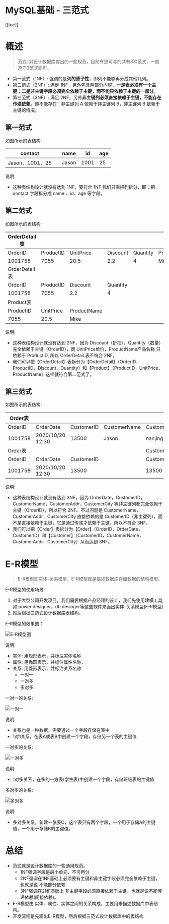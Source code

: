 # MySQL基础 - 三范式

[[toc]]

# 概述

> 范式: 对设计数据库提出的一些规范，目前有迹可寻的共有8种范式，一般遵守3范式即可。

* 第一范式（1NF）: 强调的是**列的原子性**，即列不能够再分成其他几列。
* 第二范式（2NF）: 满足 1NF，另外包含两部分内容，**一是表必须有一个主键；二是非主键字段必须完全依赖于主键，而不能只依赖于主键的一部分**。
* 第三范式（3NF）: 满足 2NF，另外**非主键列必须直接依赖于主键，不能存在传递依赖**。即不能存在：非主键列 A 依赖于非主键列 B，非主键列 B 依赖于主键的情况。

## 第一范式

如图所示的表结构:

| contact         |      | name  | id   | age  |
| --------------- | ---- | ----- | ---- | ---- |
| Jason、1001、25 |      | Jason | 1001 | 25   |

说明: 

* 这种表结构设计就没有达到 1NF，要符合 1NF 我们只需把列拆分，即：把 contact 字段拆分成 name 、id、age 等字段。

## 第二范式

如图所示的表结构:

| OrderDetail表 |           |             |          |          |             |
| ------------- | --------- | ----------- | -------- | -------- | ----------- |
| OrderID       | ProductID | UnitPrice   | Discount | Quantity | ProductName |
| 1001758       | 7055      | 20.5        | 2.2      | 4        | Mike        |
| OrderDetail表 |           |             |          |          |             |
| OrderID       | ProductID | Discount    | Quantity |          |             |
| 1001758       | 7055      | 2.2         | 4        |          |             |
| Product表     |           |             |          |          |             |
| ProductID     | UnitPrice | ProductName |          |          |             |
| 7055          | 20.5      | Mike        |          |          |             |


说明:

* 这种表结构设计就没有达到 2NF，因为 Discount（折扣），Quantity（数量）完全依赖于主键（OrderID），而 UnitPrice单价，ProductName产品名称 只依赖于 ProductID, 所以 OrderDetail 表不符合 2NF。
* 我们可以把【OrderDetail】表拆分为【OrderDetail】（OrderID，ProductID，Discount，Quantity）和【Product】（ProductID，UnitPrice，ProductName）这样就符合第二范式了。

## 第三范式

如图所示的表结构:

| Order表 |                  |            |              |              |              |              |              |
| ------- | ---------------- | ---------- | ------------ | ------------ | ------------ | ------------ | ------------ |
| OrderID | OrderDate        | CustomerID | CustomerName | CustomerAddr | CustomerCity |              |              |
| 1001758 | 2020/10/20 12:30 | 13500      | Jason        | nanjing      | jiangsu      |              |              |
| Order表 |                  |            |              | Customer表   |              |              |              |
| OrderID | OrderDate        | CustomerID |              | CustomerID   | CustomerName | CustomerAddr | CustomerCity |
| 1001758 | 2020/10/20 12:30 | 13500      |              | 13500        | Jason        | nanjing      | jiangsu      |


说明:

* 这种表结构设计就没有达到 3NF，因为 OrderDate，CustomerID，CustomerName，CustomerAddr，CustomerCity 等非主键列都完全依赖于主键（OrderID），所以符合 2NF。不过问题是 CustomerName，CustomerAddr，CustomerCity 直接依赖的是 CustomerID（非主键列），而不是直接依赖于主键，它是通过传递才依赖于主键，所以不符合 3NF。
* 我们可以把【Order】表拆分为【Order】（OrderID，OrderDate，CustomerID）和【Customer】（CustomerID，CustomerName，CustomerAddr，CustomerCity）从而达到 3NF。

# E-R模型

> E-R模型即实体-关系模型，E-R模型就是描述数据库存储数据的结构模型。

E-R模型的使用场景:

1. 对于大型公司开发项目，我们需要根据产品经理的设计，我们先使用建模工具, 如:power designer，db desinger等这些软件来画出实体-关系模型(E-R模型)
2. 然后根据三范式设计数据库表结构。

E-R模型的效果图：

![E-R模型图](/_images/database/mysql/basic/E-R模型图.png)

说明:

* 实体: 用矩形表示，并标注实体名称
* 属性: 用椭圆表示，并标注属性名称，
* 关系: 用菱形表示，并标注关系名称
    * 一对一
    * 一对多
    * 多对多

一对一的关系:

![一对一](/_images/database/mysql/basic/一对一.png)

说明:

* 关系也是一种数据，需要通过一个字段存储在表中
* 1对1关系，在表A或表B中创建一个字段，存储另一个表的主键值

一对多的关系:

![一对多](/_images/database/mysql/basic/一对多.png)

说明:

* 1对多关系，在多的一方表(学生表)中创建一个字段，存储班级表的主键值

多对多的关系:

![多对多](/_images/database/mysql/basic/多对多.png)

说明:

* 多对多关系，新建一张表C，这个表只有两个字段，一个用于存储A的主键值，一个用于存储B的主键值。

# 总结

* 范式就是设计数据库的一些通用规范。
    * 1NF强调字段是最小单元，不可再分
    * 2NF强调在1NF基础上必须要有主键和非主键字段必须完全依赖于主键，也就是说 不能部分依赖
    * 3NF强调在2NF基础上 非主键字段必须直接依赖于主键，也就是说不能传递依赖(间接依赖)。
* E-R模型由 实体、属性、实体之间的关系构成，主要用来描述数据库中表结构。
* 开发流程是先画出E-R模型，然后根据三范式设计数据库中的表结构
​
